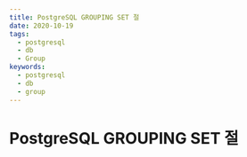```yaml
---
title: PostgreSQL GROUPING SET 절
date: 2020-10-19
tags:
  - postgresql
  - db
  - Group
keywords:
  - postgresql
  - db
  - group
---
```


# PostgreSQL GROUPING SET 절
